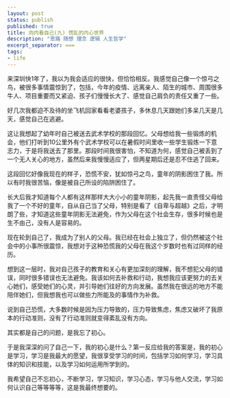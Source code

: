 ```yaml
---
layout: post
status: publish
published: true
title: 向内看自己(九) 慌乱的内心世界
description: "思路 随想 理念 逻辑 人生哲学"
excerpt_separator: ===
tags:
- life
---
```



来深圳快1年了，我以为我会适应的很快，但恰恰相反。我感觉自己像一个惊弓之鸟，被很多事情震惊到了，包括，今年的疫情、远离亲人、陌生的城市、周围很多牛人、项目重要而又紧迫、孩子们慢慢长大了、感觉自己肩负的责任又重了一些。

好几次我都迫不及待的坐飞机回家看看老婆孩子，多休息几天跟她们多呆几天是几天，感觉自己在逃避。

这让我想起了幼年时自己被送去武术学校的那段回忆。父母想给我一些锻炼的机会，他们打听到10公里外有个武术学校可以在暑假时间里收一些学生锻炼一下意志力，于是将我送去了那里。那段时间我很害怕，不知道为何，感觉自己被丢到了一个无人关心的地方，虽然后来我慢慢适应了，但两星期后还是忍不住逃了回来。

这段回忆好像我现在的样子，恐慌不安，犹如惊弓之鸟，童年的阴影困住了我。所以有时我很苦恼，像是被自己所设的陷阱困住了。

​长大后我才知道每个人都有这样那样大大小小的童年阴影，起先我一直责怪父母给我了一个不好的童年，自从自己当了父母，特别是看了《自卑与超越》之后，才明朗了些，才知道这些童年阴影无法避免，作为父母在这个社会生存，很多时候也是生不由己，没有人是容易的。

现在轮到自己了，我成为了别人的父母。我已经在社会上独立了，但仍然被这个社会中的小事所很震惊，我想对于这种恐慌我的父母在我这个岁数时也有过同样的经历。

想到这一层时，我对自己孩子的教育和关心有更加深刻的理解，我不想犯父母的错误，同时很多错误也无法避免。我该如何去补救和行动，我想我应该更努力的去关心她们，感受她们的心灵，并引导她们往好的方向发展。虽然我在很远的地方不能陪伴她们，但我想我也可以做些力所能及的事情作为补救。

说到自己恐慌，大多数时候是因为压力导致的，压力导致焦虑，焦虑又破坏了我原本的行动准则，没有了行动准则就变得紊乱没有方向。

其实都是自己的问题，是我忘了初心。

​于是我深深的问了自己一下，我的初心是什么？第一反应给我的答案是，我的初心是学习，学习是我最大的愿望，我很享受学习的时间，包括学习如何学习，学习具体的知识和技能，以及学习如何运用所学到的。

我希望自己不忘初心，不断学习，学习知识，学习心态，学习与他人交流，学习如何认识自己等等等等，这是我最终想要的。

